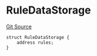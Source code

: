 # RuleDataStorage
[Git Source](https://github.com/thrackle-io/rules-protocol/blob/4e5c0bf97c314267dd6acccac5053bfaa6859607/src/economic/ruleProcessor/RuleProcessorDiamondLib.sol)


```solidity
struct RuleDataStorage {
    address rules;
}
```

